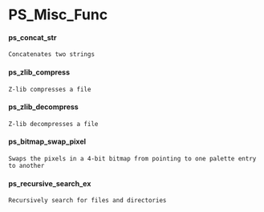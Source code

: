 # PS_Misc_Func
#### ps_concat_str
	Concatenates two strings
#### ps_zlib_compress
	Z-lib compresses a file
#### ps_zlib_decompress
	Z-lib decompresses a file
#### ps_bitmap_swap_pixel
	Swaps the pixels in a 4-bit bitmap from pointing to one palette entry to another
#### ps_recursive_search_ex
	Recursively search for files and directories
